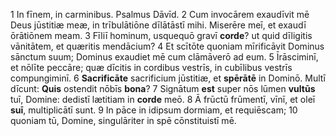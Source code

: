 1 In fīnem, in carminibus. Psalmus Dāvīd. 
2 Cum invocārem exaudīvit mē Deus jūstitiæ meæ, in trībulātiōne dīlātāstī mihi. Miserēre meī, et exaudī ōrātiōnem meam.
3 Fīliī hominum, usquequō gravī **corde**? ut quid dīligitis vānitātem, et quæritis mendācium?
4 Et scītōte quoniam mīrificāvit Dominus sānctum suum; Dominus exaudiet mē cum clāmāverō ad eum.
5 Īrāsciminī, et nōlīte peccāre; quæ dīcitis in cordibus vestrīs, in cubīlibus vestrīs compungiminī.
6 **Sacrificāte** sacrificium jūstitiæ, et **spērātē** in Dominō. Multī dīcunt: **Quis** ostendit nōbīs **bona**?
7 Signātum **est** super nōs lūmen **vultūs** tuī, Domine: dedistī lætitiam in **corde** meō.
8 Ā frūctū frūmentī, vīnī, et oleī **suī**, multiplicātī sunt.
9 In pāce in idipsum dormiam, et requiēscam;
10 quoniam tū, Domine, singulāriter in spē cōnstituistī mē.